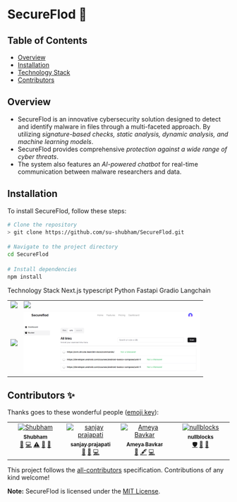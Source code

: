 # SecureFlod 🔐

## Table of Contents
- [Overview](#overview)
- [Installation](#installation)
- [Technology Stack](#technology-stack)
- [Contributors](#contributors)

## Overview

- SecureFlod is an innovative cybersecurity solution designed to detect and identify malware in files through a multi-faceted approach. By utilizing *signature-based checks, static analysis, dynamic analysis, and machine learning models*.
- SecureFlod provides comprehensive *protection against a wide range of cyber threats*. 
- The system also features an *AI-powered chatbot* for real-time communication between malware researchers and data.

## Installation

To install SecureFlod, follow these steps:

```bash
# Clone the repository
> git clone https://github.com/su-shubham/SecureFlod.git

# Navigate to the project directory
cd SecureFlod

# Install dependencies
npm install 
```


Technology Stack
Next.js
typescript
Python
Fastapi
Gradio
Langchain



<table>
  <tr>
    <td><img src="https://github.com/i-sanjay-cs/Secureflod/assets/70086773/bd724990-1acc-49f7-9bcc-90ae7648b0b9" width="400" /></td>
    <td><img src="https://github.com/i-sanjay-cs/Secureflod/assets/70086773/c9676e48-e34e-4136-852f-6d286cd56cde" width="400" /></td>
  </tr>
  <tr>
    <td><img src="https://github.com/i-sanjay-cs/Secureflod/assets/70086773/c2ce34c3-abc0-46d3-8166-52280b83bc0a" width="400" /></td>
    <td><img src="https://github.com/su-shubham/Secureflod/blob/master/public/images/imag.png?raw=true" width="400" /></td>
  </tr>
</table>






## Contributors ✨

Thanks goes to these wonderful people ([emoji key](https://allcontributors.org/docs/en/emoji-key)):

<!-- ALL-CONTRIBUTORS-LIST:START - Do not remove or modify this section -->
<!-- prettier-ignore-start -->
<!-- markdownlint-disable -->
<table>
  <tbody>
    <tr>
      <td align="center" valign="top" width="14.28%"><a href="https://github.com/su-shubham"><img src="https://avatars.githubusercontent.com/u/75021117?v=4?s=50" width="50px;" alt="Shubham"/><br /><sub><b>Shubham</b></sub></a><br /><a href="https://github.com/su-shubham/Secureflod/commits?author=su-shubham" title="Documentation">📖</a> <a href="https://github.com/su-shubham/Secureflod/commits?author=su-shubham" title="Code">💻</a> <a href="https://github.com/su-shubham/Secureflod/commits?author=su-shubham" title="Tests">⚠️</a> <a href="https://github.com/su-shubham/Secureflod/issues?q=author%3Asu-shubham" title="Bug reports">🐛</a> <a href="#ideas-su-shubham" title="Ideas, Planning, & Feedback">🤔</a></td>
      <td align="center" valign="top" width="14.28%"><a href="https://github.com/i-sanjay-cs"><img src="https://avatars.githubusercontent.com/u/70086773?v=4?s=50" width="50px;" alt="sanjay prajapati"/><br /><sub><b>sanjay prajapati</b></sub></a><br /><a href="#tool-i-sanjay-cs" title="Tools">🔧</a> <a href="https://github.com/su-shubham/Secureflod/commits?author=i-sanjay-cs" title="Documentation">📖</a> <a href="https://github.com/su-shubham/Secureflod/commits?author=i-sanjay-cs" title="Code">💻</a></td>
      <td align="center" valign="top" width="14.28%"><a href="https://github.com/Ameya02"><img src="https://avatars.githubusercontent.com/u/65841021?v=4?s=50" width="50px;" alt="Ameya Bavkar"/><br /><sub><b>Ameya Bavkar</b></sub></a><br /><a href="#design-Ameya02" title="Design">🎨</a> <a href="#content-Ameya02" title="Content">🖋</a> <a href="https://github.com/su-shubham/Secureflod/commits?author=Ameya02" title="Code">💻</a></td>
      <td align="center" valign="top" width="14.28%"><a href="https://github.com/nullblocks"><img src="https://avatars.githubusercontent.com/u/110848103?v=4?s=50" width="50px;" alt="nullblocks"/><br /><sub><b>nullblocks</b></sub></a><br /><a href="#security-nullblocks" title="Security">🛡️</a> <a href="#ideas-nullblocks" title="Ideas, Planning, & Feedback">🤔</a> <a href="#business-nullblocks" title="Business development">💼</a></td>
    </tr>
  </tbody>
</table>

<!-- markdownlint-restore -->
<!-- prettier-ignore-end -->

<!-- ALL-CONTRIBUTORS-LIST:END -->

This project follows the [all-contributors](https://github.com/all-contributors/all-contributors) specification. Contributions of any kind welcome!

**Note:** SecureFlod is licensed under the [MIT License](LICENSE).